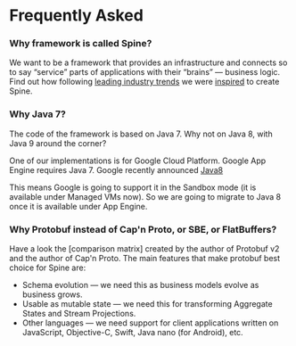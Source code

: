 # Frequently Asked

 
### Why framework is called Spine?
 We want to be a framework that provides an infrastructure and connects so to say “service” parts of applications with their “brains” — business logic. 
 Find out how following [leading industry trends](/docs/guides/priorart.html) we were [inspired](/docs/guides/motivation.html) to create Spine. 

### Why Java 7?
The code of the framework is based on Java 7. Why not on Java 8, with Java 9 around the corner?

One of our implementations is for Google Cloud Platform. Google App Engine requires Java 7. Google recently announced [Java8](https://youtu.be/aKUlu9-psZo?t=15m30s)

This means Google is going to support it in the Sandbox mode (it is available under Managed VMs now). So we are going to migrate to Java 8 once it is available under App Engine.

### Why Protobuf instead of Cap'n Proto, or SBE, or FlatBuffers?
Have a look the [comparison matrix] created by the author of Protobuf v2 and the author of Cap'n Proto. The main features that make protobuf best choice for Spine are:

* Schema evolution — we need this as business models evolve as business grows.
* Usable as mutable state — we need this for transforming Aggregate States and Stream Projections.
* Other languages — we need support for client applications written on JavaScript, Objective-C, Swift, Java nano (for Android), etc.


